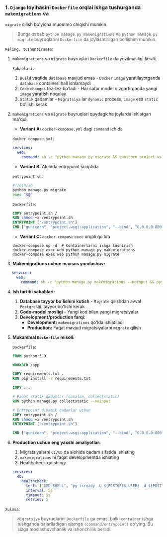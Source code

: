### 1. `Django` loyihasini `Dockerfile` orqlai ishga tushurganda `makemigrations` va

`migrate` qilish bo'yicha muommo chiqishi mumkin.

> Bunga sabab `python manage.py makemigrations` va `python manage.py migrate` buyruqlarini `Dockerfile` da
> joylashtirilgan bo'lishim mumkin.

`Keling, tushuntiraman`:

1. `makemigrations` va `migrate` buyruqlari  `Dockerfile` da yozilmasligi kerak.

   `Sabablari`:

    1. `Build` vaqtida `database` mavjud emas - `Docker` `image` yaratilayotganda `database` containeri hali ishlamaydi
    2. `Code` `changes` tez-tez bo'ladi - Har safar model o'zgartirganda yangi `image` yaratish noqulay
    3. `Statik` qadamlar - `Migratsiya` lar `dynamic` process, `image` esa `static` bo'lishi kerak

2. `makemigrations` va `migrate` buyruqlari quydagicha joylarda ishlatgan ma'qul.

    - **Variant A:** `docker-compose.yml` dagi `command` ichida

   `docker-compose.yml`:

    ```yaml
    services:
      web:
        command: sh -c "python manage.py migrate && gunicorn project.wsgi:application"
    ```

    - **Variant B:** Alohida entrypoint scriptida

   `entrypoint.sh`:

   ```bash
   #!/bin/sh
   python manage.py migrate
   exec "$@"
   ```
   `Dockerfile`:
   ```dockerfile
   COPY entrypoint.sh /
   RUN chmod +x /entrypoint.sh
   ENTRYPOINT ["/entrypoint.sh"]
   CMD ["gunicorn", "project.wsgi:application", "--bind", "0.0.0.0:8000"]
   ```
    - **Variant C:** `docker-compose` `exec` orqali qo'lda

   ```shell
   docker-compose up -d  # Containerlarni ishga tushirish
   docker-compose exec web python manage.py makemigrations
   docker-compose exec web python manage.py migrate
   ```

3. **Makemigrations uchun maxsus yondashuv:**

```yaml
   services:
     web:
       command: sh -c "python manage.py makemigrations --noinput && python manage.py migrate && gunicorn project.wsgi:application"
```

4. **Ish tartibi sabablari:**

    1. **Database tayyor bo'lishini kutish** - `Migrate` qilishdan avval `PostgreSQL` tayyor bo'lishi kerak
    2. **Code-model mosligi** - Yangi kod bilan yangi migratsiyalar
    3. **Development/production farqi:**
        - **Development:** `makemigrations` qo'lda ishlatiladi
        - **Production:** Faqat mavjud migratsiyalarni `migrate` qilish

5. **Mukammal `Dockerfile` misoli:**

   `Dockerfile`:

   ```dockerfile
   FROM python:3.9
   
   WORKDIR /app
   
   COPY requirements.txt .
   RUN pip install -r requirements.txt
   
   COPY . .
   
   # Faqat statik qadamlar (masalan, collectstatic)
   RUN python manage.py collectstatic --noinput
   
   # Entrypoint dinamik qadamlar uchun
   COPY entrypoint.sh /
   RUN chmod +x /entrypoint.sh
   ENTRYPOINT ["/entrypoint.sh"]
   
   CMD ["gunicorn", "project.wsgi:application", "--bind", "0.0.0.0:8000"]  
   ```
6. **Production uchun eng yaxshi amaliyotlar:**
    1. Migratsiyalarni `CI/CD` da alohida qadam sifatida ishlating
    2. `makemigrations` ni faqat developmentda ishlating
    3. Healthcheck qo'shing:
   ```yaml
   services:
     db:
       healthcheck:
         test: ["CMD-SHELL", "pg_isready -U ${POSTGRES_USER} -d ${POSTGRES_DB}"]
         interval: 5s
         timeout: 5s
         retries: 5
   ```

`Xulosa`:

> `Migratsiya` buyruqlarini `Dockerfile` ga emas, balki `container` ishga tushganda bajariladigan qismga
`(command/entrypoint)` qo'ying. Bu sizga moslashuvchanlik va ishonchlilik beradi.


































































